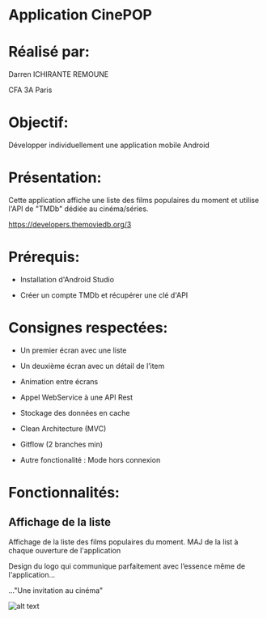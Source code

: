 # Application CinePOP

# Réalisé par:

Darren ICHIRANTE REMOUNE

CFA 3A Paris

# Objectif:

Développer individuellement une application mobile Android

# Présentation:

Cette application affiche une liste des films populaires du moment et utilise l'API de "TMDb" dédiée au cinéma/séries.

https://developers.themoviedb.org/3

# Prérequis:

- Installation d'Android Studio

- Créer un  compte TMDb et récupérer une clé d'API

# Consignes respectées:

- Un premier écran avec une liste 

- Un deuxième écran avec un détail de l’item

- Animation entre écrans

- Appel WebService à une API Rest

- Stockage des données en cache

- Clean Architecture (MVC)

- Gitflow (2 branches min)

- Autre fonctionalité : Mode hors connexion

# Fonctionnalités:

## Affichage de la liste

Affichage de la liste des films populaires du moment. MAJ de la list à chaque ouverture de l'application

Design du logo qui communique parfaitement avec l’essence même de l'application... 

..."Une invitation au cinéma"

![alt text](https://user-images.githubusercontent.com/49784324/58961492-87dad880-87a9-11e9-9239-030b613694f7.jpg)

